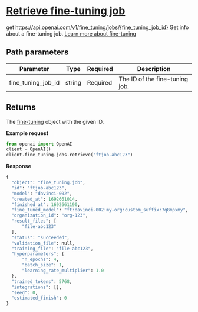 # [Retrieve fine-tuning job](/docs/api-reference/fine-tuning/retrieve)
get https://api.openai.com/v1/fine_tuning/jobs/{fine_tuning_job_id} 
Get info about a fine-tuning job. 
[Learn more about fine-tuning](/docs/guides/fine-tuning) 
## Path parameters 
| Parameter | Type   | Required | Description|
| --- | --- | --- | --- |
| fine_tuning_job_id | string | Required | The ID of the fine-tuning job.| 
## Returns 
The
                [fine-tuning](/docs/api-reference/fine-tuning/object)
                object with the given ID. 

**Example request**
```python
from openai import OpenAI
client = OpenAI()
client.fine_tuning.jobs.retrieve("ftjob-abc123")
```

**Response**
```python
{
  "object": "fine_tuning.job",
  "id": "ftjob-abc123",
  "model": "davinci-002",
  "created_at": 1692661014,
  "finished_at": 1692661190,
  "fine_tuned_model": "ft:davinci-002:my-org:custom_suffix:7q8mpxmy",
  "organization_id": "org-123",
  "result_files": [
      "file-abc123"
  ],
  "status": "succeeded",
  "validation_file": null,
  "training_file": "file-abc123",
  "hyperparameters": {
      "n_epochs": 4,
      "batch_size": 1,
      "learning_rate_multiplier": 1.0
  },
  "trained_tokens": 5768,
  "integrations": [],
  "seed": 0,
  "estimated_finish": 0
}
```
